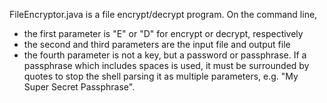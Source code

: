 FileEncryptor.java is a file encrypt/decrypt program. 
On the command line, 
- the first parameter is "E" or "D" for encrypt or decrypt, respectively
- the second and third parameters are the input file and output file
- the fourth parameter is not a key, but a password or passphrase. If a passphrase which includes spaces is used, it must be surrounded by quotes to stop the shell parsing it as multiple parameters, e.g. "My Super Secret Passphrase".